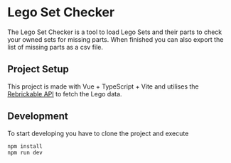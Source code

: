 # Lego Set Checker

The Lego Set Checker is a tool to load Lego Sets and their parts to check your owned sets for missing parts. When
finished you can also export the list of missing parts as a csv file.

## Project Setup

This project is made with Vue + TypeScript + Vite and utilises
the [Rebrickable API](https://rebrickable.com/api/v3/docs) to fetch the Lego data.

## Development

To start developing you have to clone the project and execute

```shell
npm install
npm run dev
```
